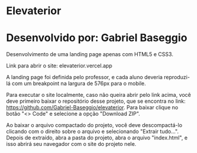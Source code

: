 # Elevaterior

# Desenvolvido por: Gabriel Baseggio

Desenvolvimento de uma landing page apenas com HTML5 e CSS3.

Link para abrir o site: elevaterior.vercel.app

A landing page foi definida pelo professor, e cada aluno deveria reproduzi-lá com um breakpoint na largura de 576px para o mobile.

Para executar o site localmente, caso não queira abrir pelo link acima, você deve primeiro baixar o repositório desse projeto, que se encontra no link: https://github.com/Gabriel-Baseggio/elevaterior. Para baixar clique no botão "<> Code" e selecione a opção "Download ZIP".

Ao baixar o arquivo compactado do projeto, você deve descompactá-lo clicando com o direito sobre o arquivo e selecionando "Extrair tudo...". Depois de extraído, abra a pasta do projeto, abra o arquivo "index.html", e isso abrirá seu navegador com o site do projeto nele.
